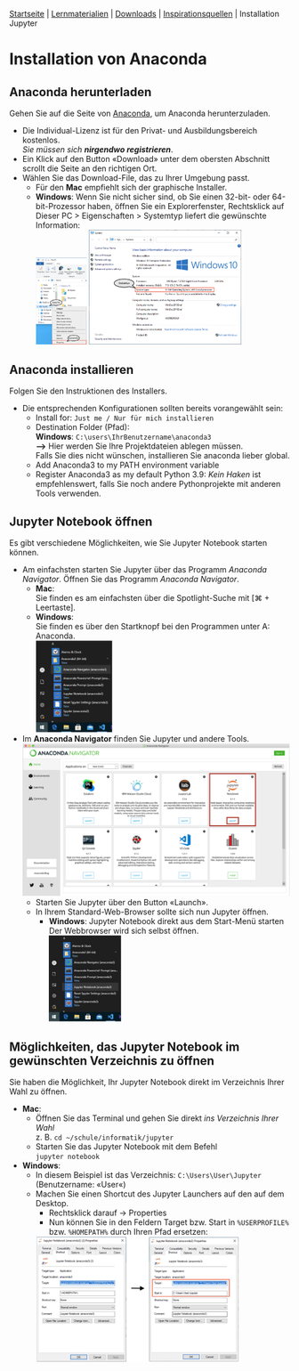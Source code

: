 [Startseite](./index.md) | [Lernmaterialien](./mein_material.md) | [Downloads](./downloads.md) | [Inspirationsquellen](./inspiration.md) | Installation Jupyter

# Installation von Anaconda

## Anaconda herunterladen

Gehen Sie auf die Seite von [Anaconda](https://www.anaconda.com/products/individual), um Anaconda herunterzuladen.

* Die Individual-Lizenz ist für den Privat- und Ausbildungsbereich kostenlos.  
  *Sie müssen sich **nirgendwo registrieren***.
* Ein Klick auf den Button &laquo;Download&raquo; unter dem obersten Abschnitt scrollt die Seite an den richtigen Ort.
* Wählen Sie das Download-File, das zu Ihrer Umgebung passt.
  * Für den **Mac** empfiehlt sich der graphische Installer.
  * **Windows**: Wenn Sie nicht sicher sind, ob Sie einen 32-bit- oder 64-bit-Prozessor haben, öffnen Sie ein Explorerfenster, Rechtsklick auf  
  Dieser PC > Eigenschaften > Systemtyp liefert die gewünschte Information:  
  <img src="assets/images/contextmenue.png" alt="pfad" width="20%"/> <img src="assets/images/systeminfo.png" alt="pfad" width="60%"/>

## Anaconda installieren

Folgen Sie den Instruktionen des Installers.  

* Die entsprechenden Konfigurationen sollten bereits vorangewählt sein:
  * Install for: `Just me / Nur für mich installieren`
  * Destination Folder (Pfad):  
    **Windows**: `C:\users\IhrBenutzername\anaconda3`  
    **-->** Hier werden Sie Ihre Projektdateien ablegen müssen.  
    Falls Sie dies nicht wünschen, installieren Sie anaconda lieber global.
  * Add Anaconda3 to my PATH environment variable
  * Register Anaconda3 as my default Python 3.9: *Kein Haken* ist empfehlenswert, falls Sie noch andere Pythonprojekte mit anderen Tools verwenden.

## Jupyter Notebook öffnen

Es gibt verschiedene Möglichkeiten, wie Sie Jupyter Notebook starten können.

* Am einfachsten starten Sie Jupyter über das Programm *Anaconda Navigator*.
  Öffnen Sie das Programm *Anaconda Navigator*.
  * **Mac**:  
    Sie finden es am einfachsten über die Spotlight-Suche mit [⌘ + Leertaste].
  * **Windows**:  
    Sie finden es über den Startknopf bei den Programmen unter A: Anaconda.  
    <img src="assets/images/launch-navigator.png" alt="launch-navigator" width="30%"/>
* Im **Anaconda Navigator** finden Sie Jupyter und andere Tools.  
  <img src="assets/images/anaconda-navigator.png" alt="anaconda-navigator"/>
  * Starten Sie Jupyter über den Button &laquo;Launch&raquo;.
  * In Ihrem Standard-Web-Browser sollte sich nun Jupyter öffnen.
    * **Windows**: Jupyter Notebook direkt aus dem Start-Menü starten  
      Der Webbrowser wird sich selbst öffnen.  
      <img src="assets/images/launch-jupyter.png" alt="launch-jupyter" width="30%"/>

## Möglichkeiten, das Jupyter Notebook im gewünschten Verzeichnis zu öffnen

Sie haben die Möglichkeit, Ihr Jupyter Notebook direkt im Verzeichnis Ihrer Wahl zu öffnen.

* **Mac**:
  * Öffnen Sie das Terminal und gehen Sie direkt *ins Verzeichnis Ihrer Wahl*  
    z. B. `cd ~/schule/informatik/jupyter`
  * Starten Sie das Jupyter Notebook mit dem Befehl  
    `jupyter notebook`
* **Windows**:
  * In diesem Beispiel ist das Verzeichnis: `C:\Users\User\Jupyter`  
    (Benutzername: &laquo;User&laquo;)
  * Machen Sie einen Shortcut des Jupyter Launchers auf den auf dem Desktop.
    * Rechtsklick darauf -> Properties
    * Nun können Sie in den Feldern Target bzw. Start in `%USERPROFILE%` bzw. `%HOMEPATH%` durch Ihren Pfad ersetzen:  
    <img src="assets/images/installation-path.png" alt="pfad" width="80%"/>
